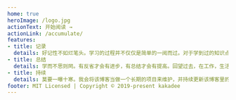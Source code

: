 ```yaml
---
home: true
heroImage: /logo.jpg
actionText: 开始阅读 →
actionLink: /accumulate/
features:
- title: 记录
  details: 好记性不如烂笔头。学习的过程并不仅仅是简单的一阅而过。对于学到过的知识点，应该系统性的进行归纳与记录，用自己的语言再组织一遍，并在内心问自己，自己的这篇记录，别人能够看得懂吗？
- title: 总结
  details: 学而不思则罔。有反省才会有进步，有总结才会有提高。回望过去，在工作，生活中真的很少有总结的地方，导致自己一直在原地踏步，是时候该 Move on 了。
- title: 持续
  details: 莫要一曝十寒。我会将该博客当做一个长期的项目来维护，并持续更新该博客里的内容，也希望自己的文档能够对大家有所帮助。
footer: MIT Licensed | Copyright © 2019-present kakadee
---
```


